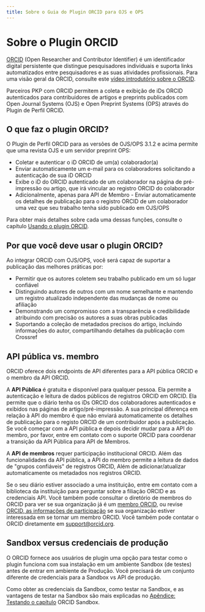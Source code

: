 ```yaml
---
title: Sobre o Guia do Plugin ORCID para OJS e OPS
---
```


# Sobre o Plugin ORCID

[ORCID](https://orcid.org/) (Open Researcher and Contributor Identifier) é um identificador digital persistente que distingue pesquisadores individuais e suporta links automatizados entre pesquisadores e as suas atividades profissionais. Para uma visão geral da ORCID, consulte este [vídeo introdutório sobre o ORCID](https://vimeo.com/97150912).

Parceiros PKP com ORCID permitem a coleta e exibição de iDs ORCID autenticados para contribuidores de artigos e preprints publicados com Open Journal Systems (OJS) e Open Preprint Systems (OPS) através do Plugin de Perfil ORCID.

## O que faz o plugin ORCID?

O Plugin de Perfil ORCID para as versões de OJS/OPS 3.1.2 e acima permite que uma revista OJS e um servidor preprint OPS:

* Coletar e autenticar o iD ORCID de um(a) colaborador(a)
* Enviar automaticamente um e-mail para os colaboradores solicitando a autenticação de sua iD ORCID
* Exibe o iD do ORCID autenticado de um colaborador na página de pré-impressão ou artigo, que irá vincular ao registro ORCID do colaborador
* Adicionalmente, apenas para API de Membro - Enviar automaticamente os detalhes de publicação para o registro ORCID de um colaborador uma vez que seu trabalho tenha sido publicado em OJS/OPS

Para obter mais detalhes sobre cada uma dessas funções, consulte o capítulo [Usando o plugin ORCID](./using-plugin.md).

## Por que você deve usar o plugin ORCID?

Ao integrar ORCID com OJS/OPS, você será capaz de suportar a publicação das melhores práticas por:

* Permitir que os autores coletem seu trabalho publicado em um só lugar confiável
* Distinguindo autores de outros com um nome semelhante e mantendo um registro atualizado independente das mudanças de nome ou afiliação
* Demonstrando um compromisso com a transparência e credibilidade atribuindo com precisão os autores a suas obras publicadas
* Suportando a coleção de metadados precisos do artigo, incluindo informações do autor, compartilhando detalhes da publicação com Crossref

## API pública vs. membro

ORCID oferece dois endpoints de API diferentes para a API pública ORCID e o membro da API ORCID.

A **API Pública** é gratuita e disponível para qualquer pessoa. Ela permite a autenticação e leitura de dados públicos de registros ORCID em ORCID. Ela permite que o diário tenha os iDs ORCID dos colaboradores autenticados e exibidos nas páginas de artigo/pré-impressão. A sua principal diferença em relação à API do membro é que não enviará automaticamente os detalhes de publicação para o registo ORCID de um contribuidor após a publicação. Se você começar com a API pública e depois decidir mudar para a API do membro, por favor, entre em contato com o suporte ORCID para coordenar a transição da API Pública para API de Membros.

A **API de membros** requer participação institucional ORCID. Além das funcionalidades da API pública, a API do membro permite a leitura de dados de "grupos confiáveis" de registros ORCID, Além de adicionar/atualizar automaticamente os metadados nos registros ORCID.

Se o seu diário estiver associado a uma instituição, entre em contato com a biblioteca da instituição para perguntar sobre a filiação ORCID e as credenciais API. Você também pode consultar o diretório de membros do ORCID para ver se sua organização já é um [membro ORCID](https://orcid.org/members), ou revise [ORCID, as informações de participação](https://orcid.org/about/membership) se sua organização estiver interessada em se tornar um membro ORCID. Você também pode contatar o ORCID diretamente em support@orcid.org.

## Sandbox versus credenciais de produção

O ORCID fornece aos usuários de plugin uma opção para testar como o plugin funciona com sua instalação em um ambiente Sandbox (de testes) antes de entrar em ambiente de Produção. Você precisará de um conjunto diferente de credenciais para a Sandbox vs API de produção.

Como obter as credenciais da Sandbox, como testar na Sandbox, e as vantagens de testar na Sandbox são mais explicadas no [Apêndice: Testando o capítulo](./appendix-testing-orcid-sandbox.md) ORCID Sandbox.
